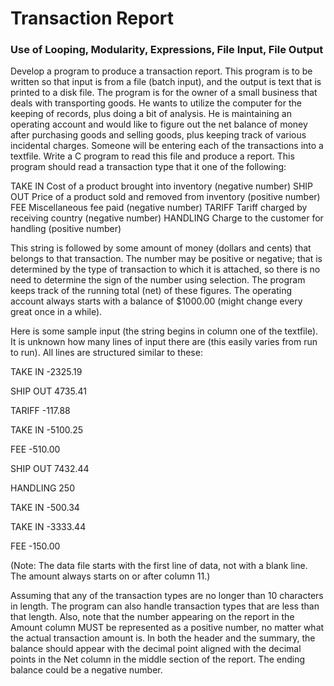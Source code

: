 # Transaction Report

### Use of Looping, Modularity, Expressions, File Input, File Output

Develop a program to produce a transaction report. This program is to be written so that input is from a file (batch input), and the output is text that is printed to a disk file. The program is for the owner of a small business that deals with transporting goods. He wants to utilize the computer for the keeping of records, plus doing a bit of analysis. He is maintaining an operating account and would like to figure out the net balance of money after purchasing goods and selling goods, plus keeping track of various incidental charges. Someone will be entering each of the transactions into a textfile. Write a C program to read this file and produce a report. This program should read a transaction type that it one of the following:

TAKE IN           Cost of a product brought into inventory (negative number)
SHIP OUT          Price of a product sold and removed from inventory (positive number)
FEE               Miscellaneous fee paid (negative number)
TARIFF            Tariff charged by receiving country (negative number)
HANDLING          Charge to the customer for handling (positive number)

This string is followed by some amount of money (dollars and cents) that belongs to that transaction. The number may be positive or negative; that is determined by the type of transaction to which it is attached, so there is no need to determine the sign of the number using selection. The program keeps track of the running total (net) of these figures. The operating account always starts with a balance of $1000.00 (might change every great once in a while).

Here is some sample input (the string begins in column one of the textfile). It is unknown how many lines of input there are (this easily varies from run to run). All lines are structured similar to these:

TAKE IN   -2325.19

SHIP OUT  4735.41

TARIFF    -117.88

TAKE IN   -5100.25

FEE       -510.00

SHIP OUT  7432.44

HANDLING  250

TAKE IN   -500.34

TAKE IN   -3333.44

FEE       -150.00

(Note: The data file starts with the first line of data, not with a blank line. The amount always starts on or after column 11.)


Assuming that any of the transaction types are no longer than 10 characters in length. The program can also handle transaction types that are less than that length. Also, note that the number appearing on the report in the Amount column MUST be represented as a positive number, no matter what the actual transaction amount is. In both the header and the summary, the balance should appear with the decimal point aligned with the decimal points in the Net column in the middle section of the report. The ending balance could be a negative number.
